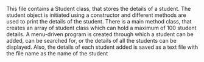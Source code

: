 This file contains a Student class, that stores the details of a student. The student object is initiated using a constructor and different methods are used to print the details of the student. There is a main method class, that creates an array of student class which can hold a maximum of 100 student details. A menu-driven program is created through which a student can be added, can be searched for, or the details of all the students can be displayed. Also, the details of each student added is saved as a text file with the file name as the name of the student 
